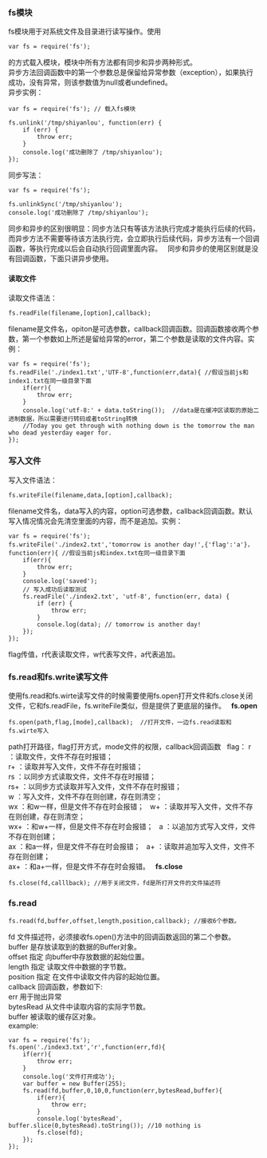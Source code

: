 ### fs模块
fs模块用于对系统文件及目录进行读写操作。使用  
```
var fs = require('fs');
```
的方式载入模块，模块中所有方法都有同步和异步两种形式。  
异步方法回调函数中的第一个参数总是保留给异常参数（exception），如果执行成功，没有异常，则该参数值为null或者undefined。  
异步实例：
```
var fs = require('fs'); // 载入fs模块

fs.unlink('/tmp/shiyanlou', function(err) {
    if (err) {
        throw err;
    }
    console.log('成功删除了 /tmp/shiyanlou');
});
```
同步写法：
```
var fs = require('fs');

fs.unlinkSync('/tmp/shiyanlou');
console.log('成功删除了 /tmp/shiyanlou');
```
同步和异步的区别很明显：同步方法只有等该方法执行完成才能执行后续的代码，而异步方法不需要等待该方法执行完，会立即执行后续代码，异步方法有一个回调函数，等执行完成以后会自动执行回调里面内容。  
同步和异步的使用区别就是没有回调函数，下面只讲异步使用。

#### 读取文件
读取文件语法：  
```
fs.readFile(filename,[option],callback);
```
filename是文件名，opiton是可选参数，callback回调函数。回调函数接收两个参数，第一个参数如上所述是留给异常的error，第二个参数是读取的文件内容。实例：
```
var fs = require('fs');
fs.readFile('./index1.txt','UTF-8',function(err,data){ //假设当前js和index1.txt在同一级目录下面
    if(err){
        throw err;
    }
    console.log('utf-8:' + data.toString());  //data是在缓冲区读取的原始二进制数据，所以需要进行转码或者toString转换
    //Today you get through with nothing down is the tomorrow the man who dead yesterday eager for.
});
```
### 写入文件
写入文件语法：  
```
fs.writeFile(filename,data,[option],callback);
```
filename文件名，data写入的内容，option可选参数，callback回调函数。默认写入情况情况会先清空里面的内容，而不是追加。实例：
```
var fs = require('fs');
fs.writeFile('./index2.txt','tomorrow is another day!',{'flag':'a'}，function(err){ //假设当前js和index.txt在同一级目录下面
    if(err){
        throw err;
    }
    console.log('saved');
    // 写入成功后读取测试
    fs.readFile('./index2.txt', 'utf-8', function(err, data) {
        if (err) {
            throw err;
        }
        console.log(data); // tomorrow is another day!
    });
});
```
flag传值，r代表读取文件，w代表写文件，a代表追加。

### fs.read和fs.write读写文件
使用fs.read和fs.wirte读写文件的时候需要使用fs.open打开文件和fs.close关闭文件，它和fs.readFile，fs.writeFile类似，但是提供了更底层的操作。  
**fs.open**
```
fs.open(path,flag,[mode],callback);  //打开文件，一边fs.read读取和fs.wirte写入
```
path打开路径，flag打开方式，mode文件的权限，callback回调函数  
flag：
r ：读取文件，文件不存在时报错；  
r+ ：读取并写入文件，文件不存在时报错；  
rs ：以同步方式读取文件，文件不存在时报错；  
rs+ ：以同步方式读取并写入文件，文件不存在时报错；  
w ：写入文件，文件不存在则创建，存在则清空；  
wx ：和w一样，但是文件不存在时会报错；  
w+ ：读取并写入文件，文件不存在则创建，存在则清空；  
wx+ ：和w+一样，但是文件不存在时会报错；  
a ：以追加方式写入文件，文件不存在则创建；  
ax ：和a一样，但是文件不存在时会报错；  
a+ ：读取并追加写入文件，文件不存在则创建；  
ax+ ：和a+一样，但是文件不存在时会报错。  
**fs.close**
```
fs.close(fd,calllback); //用于关闭文件，fd是所打开文件的文件描述符
```
### fs.read
```
fs.read(fd,buffer,offset,length,position,callback); //接收6个参数。
```
fd 文件描述符，必须接收fs.open()方法中的回调函数返回的第二个参数。  
buffer 是存放读取到的数据的Buffer对象。  
offset 指定 向buffer中存放数据的起始位置。  
length 指定 读取文件中数据的字节数。  
position 指定 在文件中读取文件内容的起始位置。  
callback 回调函数，参数如下:  
    err 用于抛出异常   
    bytesRead 从文件中读取内容的实际字节数。  
    buffer 被读取的缓存区对象。  
example:
```
var fs = require('fs');
fs.open('./index3.txt','r',function(err,fd){
    if(err){
        throw err;
    }
    console.log('文件打开成功');
    var buffer = new Buffer(255);
    fs.read(fd,buffer,0,10,0,function(err,bytesRead,buffer){
        if(err){
            throw err;
        }
        console.log('bytesRead', buffer.slice(0,bytesRead).toString()); //10 nothing is
        fs.close(fd);
    });
});
```









